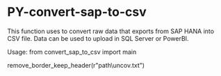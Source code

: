 # PY-convert-sap-to-csv

This function uses to convert raw data that exports from SAP HANA into CSV file. Data can be used to upload in SQL Server or PowerBI.

Usage:
from convert_sap_to_csv import main

remove_border_keep_header(r"path\uncov.txt")
